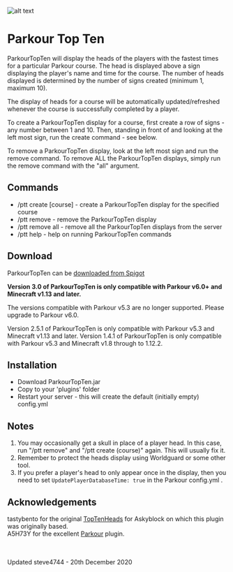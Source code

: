![alt text](https://www.spigotmc.org/attachments/2019-02-25_11-50-03-png.407332/ "Parkour Top Ten")

# Parkour Top Ten

ParkourTopTen will display the heads of the players with the fastest times for a particular Parkour course. The head is displayed above a sign displaying the player's name and time for the course. The number of heads displayed is determined by the number of signs created (minimum 1, maximum 10).

The display of heads for a course will be automatically updated/refreshed whenever the course is successfully completed by a player.

To create a ParkourTopTen display for a course, first create a row of signs - any number between 1 and 10. Then, standing in front of and looking at the left most sign, run the create command - see below.

To remove a ParkourTopTen display, look at the left most sign and run the remove command.
To remove ALL the ParkourTopTen displays, simply run the remove command with the "all" argument.

## Commands
* /ptt create [course] - create a ParkourTopTen display for the specified course
* /ptt remove - remove the ParkourTopTen display
* /ptt remove all - remove all the ParkourTopTen displays from the server
* /ptt help - help on running ParkourTopTen commands

## Download
ParkourTopTen can be [downloaded from Spigot](https://www.spigotmc.org/resources/parkour-top-ten.46268// "ParkourTopTen by steve4744")

**Version 3.0 of ParkourTopTen is only compatible with Parkour v6.0+ and Minecraft v1.13 and later.**

The versions compatible with Parkour v5.3 are no longer supported. Please upgrade to Parkour v6.0.

Version 2.5.1 of ParkourTopTen is only compatible with Parkour v5.3 and Minecraft v1.13 and later.
Version 1.4.1 of ParkourTopTen is only compatible with Parkour v5.3 and Minecraft v1.8 through to 1.12.2.

## Installation
* Download ParkourTopTen.jar
* Copy to your 'plugins' folder
* Restart your server - this will create the default (initially empty) config.yml

## Notes
1. You may occasionally get a skull in place of a player head. In this case, run "/ptt remove" and "/ptt create (course)" again. This will usually fix it.
2. Remember to protect the heads display using Worldguard or some other tool.
3. If you prefer a player's head to only appear once in the display, then you need to set ```UpdatePlayerDatabaseTime: true``` in the Parkour config.yml .


## Acknowledgements
tastybento for the original [TopTenHeads](https://github.com/tastybento/TopTenHeads) for Askyblock on which this plugin was originally based.<br>
A5H73Y for the excellent [Parkour](https://github.com/A5H73Y/Parkour) plugin.

<br />
<br />
Updated steve4744 - 20th December 2020

